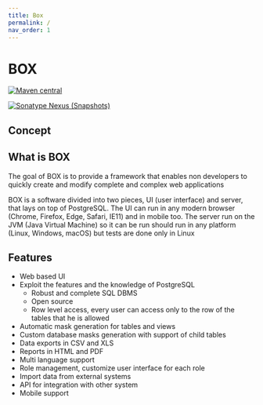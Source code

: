 ```yaml
---
title: Box
permalink: /
nav_order: 1
---
```


# BOX

[![Maven central](https://flat.badgen.net/maven/v/maven-central/com.boxframework/box-server_2.12)](https://maven-badges.herokuapp.com/maven-central/com.boxframework/box-server_2.12)


[![Sonatype Nexus (Snapshots)](https://img.shields.io/nexus/s/com.boxframework/box-server_2.12.svg?server=https%3A%2F%2Fs01.oss.sonatype.org&style=flat-square&logo=scala&label=last-snapshot)](https://s01.oss.sonatype.org/content/repositories/snapshots/com/boxframework/box-server_2.12/)

## Concept

## What is BOX 
The goal of BOX is to provide a framework that enables non developers to quickly create and modify complete and complex
web applications

BOX is a software divided into two pieces, UI (user interface) and server, that lays on top of PostgreSQL. The UI can run
in any modern browser (Chrome, Firefox, Edge, Safari, IE11) and in mobile too.
The server run on the JVM (Java Virtual Machine) so it can be run should run in any platform (Linux, Windows, macOS)
but tests are done only in Linux 

## Features


* Web based UI
* Exploit the features and the knowledge of PostgreSQL
    * Robust and complete SQL DBMS
    * Open source
    * Row level access, every user can access only to the row of the tables that he is allowed 
* Automatic mask generation for tables and views
* Custom database masks generation with support of child tables
* Data exports in CSV and XLS
* Reports in HTML and PDF
* Multi language support
* Role management, customize user interface for each role
* Import data from external systems
* API for integration with other system
* Mobile support